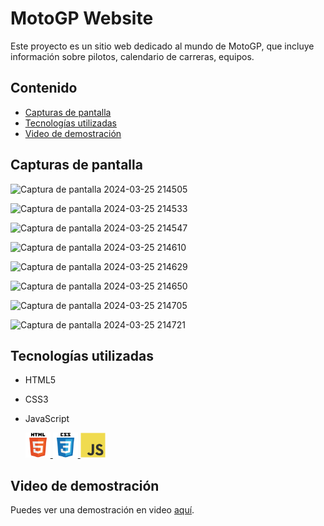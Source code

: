 # MotoGP Website

Este proyecto es un sitio web dedicado al mundo de MotoGP, que incluye información sobre pilotos, calendario de carreras, equipos.

## Contenido

- [Capturas de pantalla](#capturas-de-pantalla)
- [Tecnologías utilizadas](#tecnologías-utilizadas)
- [Video de demostración](#video-de-demostración)



## Capturas de pantalla

![Captura de pantalla 2024-03-25 214505](https://github.com/CristinaFdezFdez/landing-page/assets/155740893/98c04421-8585-4e7e-b467-94602ad20236)

![Captura de pantalla 2024-03-25 214533](https://github.com/CristinaFdezFdez/landing-page/assets/155740893/ed69cfc1-c07d-45f0-94ec-b83bfbce8927)

![Captura de pantalla 2024-03-25 214547](https://github.com/CristinaFdezFdez/landing-page/assets/155740893/6545fca8-6aa9-4fc2-969c-99d34421a7dd)

![Captura de pantalla 2024-03-25 214610](https://github.com/CristinaFdezFdez/landing-page/assets/155740893/99508423-f8df-49db-a59c-207b78d640de)

![Captura de pantalla 2024-03-25 214629](https://github.com/CristinaFdezFdez/landing-page/assets/155740893/41c3301d-c9da-46dc-9e2c-c0a41cded702)

![Captura de pantalla 2024-03-25 214650](https://github.com/CristinaFdezFdez/landing-page/assets/155740893/e3e1b7d2-25b5-4f08-a276-bd5657e32941)

![Captura de pantalla 2024-03-25 214705](https://github.com/CristinaFdezFdez/landing-page/assets/155740893/7ed8c255-27ef-4f4f-8587-b389b85236c8)

![Captura de pantalla 2024-03-25 214721](https://github.com/CristinaFdezFdez/landing-page/assets/155740893/365f2968-e82c-455b-984d-bc84579a1709)


## Tecnologías utilizadas

- HTML5
- CSS3
- JavaScript

    <a href="https://www.w3.org/html/" target="_blank" rel="noreferrer"> <img src="https://raw.githubusercontent.com/devicons/devicon/master/icons/html5/html5-original-wordmark.svg" alt="HTML5" width="40" height="40"/> </a>
  <a href="https://www.w3schools.com/css/" target="_blank" rel="noreferrer"> <img src="https://raw.githubusercontent.com/devicons/devicon/master/icons/css3/css3-original-wordmark.svg" alt="CSS3" width="40" height="40"/> </a>
    <a href="https://developer.mozilla.org/en-US/docs/Web/JavaScript" target="_blank" rel="noreferrer"> <img src="https://raw.githubusercontent.com/devicons/devicon/master/icons/javascript/javascript-original.svg" alt="JavaScript"     
  width="40" height="40"/> </a>

## Video de demostración

Puedes ver una demostración en video [aquí](https://www.youtube.com/watch?v=GOIG6u4fJKk&ab_channel=CristinaFern%C3%A1ndez).
